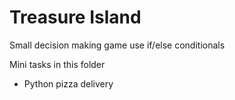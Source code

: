 # Treasure Island

Small decision making game use if/else conditionals

Mini tasks in this folder
- Python pizza delivery